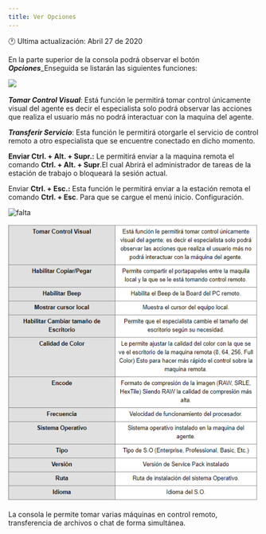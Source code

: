 ```yaml
---
title: Ver Opciones
---
```


🕐 Ultima actualización: Abril 27 de 2020

En la parte superior de la consola podrá observar el botón **_Opciones_**_Enseguida se listarán las siguientes funciones: 


![](site.baseurl/styleguide/images/.png)

**_Tomar Control Visual_**: Está función le permitirá tomar control únicamente visual del agente es decir el especialista solo podrá observar las acciones que realiza el usuario más no podrá interactuar con la maquina del agente.


**_Transferir Servicio_**: Esta función le permitirá otorgarle el servicio de control remoto a otro especialista que se encuentre conectado en dicho momento.


**Enviar Ctrl. + Alt. + Supr.:** Le permitirá enviar a la  maquina remota el comando **Ctrl. + Alt. + Supr**.El cual Abrirá el administrador de tareas de la estación de trabajo o bloqueará la sesión actual.

Enviar **Ctrl. + Esc.:** Esta función le permitirá enviar a la estación remota el comando **Ctrl. + Esc**. Para que se cargue el menú inicio.
Configuración.



 ![falta](styleguide/images/falta.png)

 
 ![opci_2](styleguide/images/opci_2.png)



 La consola le permite tomar varias máquinas en control remoto, transferencia de archivos o chat de forma simultánea.